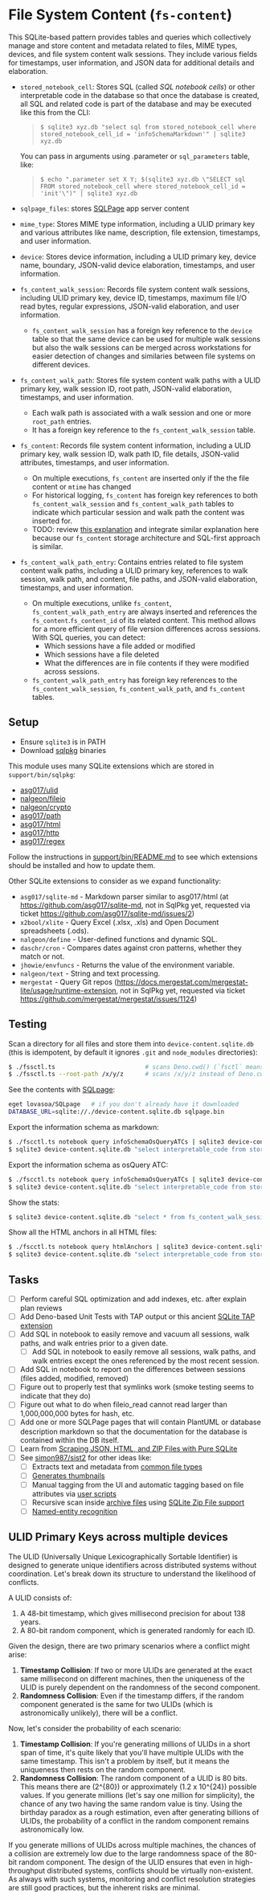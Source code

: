 # File System Content (`fs-content`)

This SQLite-based pattern provides tables and queries which collectively manage
and store content and metadata related to files, MIME types, devices, and file
system content walk sessions. They include various fields for timestamps, user
information, and JSON data for additional details and elaboration.

- `stored_notebook_cell`: Stores SQL (called _SQL notebook cells_) or other
  interpretable code in the database so that once the database is created, all
  SQL and related code is part of the database and may be executed like this
  from the CLI:

  > `$ sqlite3 xyz.db "select sql from stored_notebook_cell where stored_notebook_cell_id = 'infoSchemaMarkdown'" | sqlite3 xyz.db`

  You can pass in arguments using .parameter or `sql_parameters` table, like:

  > `$ echo ".parameter set X Y; $(sqlite3 xyz.db \"SELECT sql FROM stored_notebook_cell where stored_notebook_cell_id = 'init'\")" | sqlite3 xyz.db`
- `sqlpage_files`: stores [SQLPage](https://sql.ophir.dev/) app server content
- `mime_type`: Stores MIME type information, including a ULID primary key and
  various attributes like name, description, file extension, timestamps, and
  user information.
- `device`: Stores device information, including a ULID primary key, device
  name, boundary, JSON-valid device elaboration, timestamps, and user
  information.
- `fs_content_walk_session`: Records file system content walk sessions,
  including ULID primary key, device ID, timestamps, maximum file I/O read
  bytes, regular expressions, JSON-valid elaboration, and user information.
  - `fs_content_walk_session` has a foreign key reference to the `device` table
    so that the same device can be used for multiple walk sessions but also the
    walk sessions can be merged across workstations for easier detection of
    changes and similaries between file systems on different devices.
- `fs_content_walk_path`: Stores file system content walk paths with a ULID
  primary key, walk session ID, root path, JSON-valid elaboration, timestamps,
  and user information.
  - Each walk path is associated with a walk session and one or more `root_path`
    entries.
  - It has a foreign key reference to the `fs_content_walk_session` table.
- `fs_content`: Records file system content information, including a ULID
  primary key, walk session ID, walk path ID, file details, JSON-valid
  attributes, timestamps, and user information.
  - On multiple executions, `fs_content` are inserted only if the the file
    content or `mtime` has changed
  - For historical logging, `fs_content` has foreign key references to both
    `fs_content_walk_session` and `fs_content_walk_path` tables to indicate
    which particular session and walk path the content was inserted for.
  - TODO: review
    [this explanation](https://www.specfy.io/blog/7-git-like-versioning-in-postgres#h-implementation)
    and integrate similar explanation here because our `fs_content` storage
    architecture and SQL-first approach is similar.
- `fs_content_walk_path_entry`: Contains entries related to file system content
  walk paths, including a ULID primary key, references to walk session, walk
  path, and content, file paths, and JSON-valid elaboration, timestamps, and
  user information.
  - On multiple executions, unlike `fs_content`, `fs_content_walk_path_entry`
    are always inserted and references the `fs_content`.`fs_content_id` of its
    related content. This method allows for a more efficient query of file
    version differences across sessions. With SQL queries, you can detect:
    - Which sessions have a file added or modified
    - Which sessions have a file deleted
    - What the differences are in file contents if they were modified across
      sessions.
  - `fs_content_walk_path_entry` has foreign key references to the
    `fs_content_walk_session`, `fs_content_walk_path`, and `fs_content` tables.

## Setup

- Ensure `sqlite3` is in PATH
- Download [sqlpkg](https://sqlpkg.org/) binaries

This module uses many SQLite extensions which are stored in
`support/bin/sqlpkg`:

- [asg017/ulid](https://github.com/asg017/sqlite-ulid)
- [nalgeon/fileio](https://github.com/nalgeon/sqlean/blob/main/docs/fileio.md)
- [nalgeon/crypto](https://github.com/nalgeon/sqlean/blob/main/docs/crypto.md)
- [asg017/path](https://github.com/asg017/sqlite-path)
- [asg017/html](https://github.com/asg017/sqlite-html/blob/main/docs.md)
- [asg017/http](https://github.com/asg017/sqlite-http/blob/main/docs.md)
- [asg017/regex](https://github.com/asg017/sqlite-regex/blob/main/docs.md)

Follow the instructions in [support/bin/README.md](support/bin/README.md) to see
which extensions should be installed and how to update them.

Other SQLite extensions to consider as we expand functionality:

- `asg017/sqlite-md` - Markdown parser similar to asg017/html (at
  https://github.com/asg017/sqlite-md, not in SqlPkg yet, requested via ticket
  https://github.com/asg017/sqlite-md/issues/2)
- `x2bool/xlite` - Query Excel (.xlsx, .xls) and Open Document spreadsheets
  (.ods).
- `nalgeon/define` - User-defined functions and dynamic SQL.
- `daschr/cron` - Compares dates against cron patterns, whether they match or
  not.
- `jhowie/envfuncs` - Returns the value of the environment variable.
- `nalgeon/text` - String and text processing.
- `mergestat` - Query Git repos
  (https://docs.mergestat.com/mergestat-lite/usage/runtime-extension, not in
  SqlPkg yet, requested via ticket
  https://github.com/mergestat/mergestat/issues/1124)

## Testing

Scan a directory for all files and store them into `device-content.sqlite.db`
(this is idempotent, by default it ignores `.git` and `node_modules`
directories):

```bash
$ ./fssctl.ts                         # scans Deno.cwd() (`fsctl` means `fs-content controller`)
$ ./fssctl.ts --root-path /x/y/z      # scans /x/y/z instead of Deno.cwd()
```

See the contents with [SQLpage](https://github.com/lovasoa/SQLpage):

```bash
eget lovasoa/SQLpage   # if you don't already have it downloaded
DATABASE_URL=sqlite://./device-content.sqlite.db sqlpage.bin
```

Export the information schema as markdown:

```bash
$ ./fscctl.ts notebook query infoSchemaOsQueryATCs | sqlite3 device-content.sqlite.db | jq
$ sqlite3 device-content.sqlite.db "select interpretable_code from stored_notebook_cell where cell_name = 'infoSchemaOsQueryATCs'" | sqlite3 device-content.sqlite.db | jq
```

Export the information schema as osQuery ATC:

```bash
$ ./fscctl.ts notebook query infoSchemaOsQueryATCs | sqlite3 device-content.sqlite.db
$ sqlite3 device-content.sqlite.db "select interpretable_code from stored_notebook_cell where cell_name = 'infoSchemaMarkdown'" | sqlite3 device-content.sqlite.db
```

Show the stats:

```bash
$ sqlite3 device-content.sqlite.db "select * from fs_content_walk_session_stats" --table
```

Show all the HTML anchors in all HTML files:

```bash
$ ./fscctl.ts notebook query htmlAnchors | sqlite3 device-content.sqlite.db --json
$ sqlite3 device-content.sqlite.db "select interpretable_code from stored_notebook_cell where cell_name = 'htmlAnchors'" | sqlite3 device-content.sqlite.db --json
```

## Tasks

- [ ] Perform careful SQL optimization and add indexes, etc. after explain plan
      reviews
- [ ] Add Deno-based Unit Tests with TAP output or this ancient
      [SQLite TAP extension](https://github.com/yanick/SQLiteTap)
- [ ] Add SQL in notebook to easily remove and vacuum all sessions, walk paths,
      and walk entries prior to a given date.
  - [ ] Add SQL in notebook to easily remove all sessions, walk paths, and walk
        entries except the ones referenced by the most recent session.
- [ ] Add SQL in notebook to report on the differences between sessions (files
      added, modified, removed)
- [ ] Figure out to properly test that symlinks work (smoke testing seems to
      indicate that they do)
- [ ] Figure out what to do when fileio_read cannot read larger than
      1,000,000,000 bytes for hash, etc.
- [ ] Add one or more SQLPage pages that will contain PlantUML or database
      description markdown so that the documentation for the database is
      contained within the DB itself.
- [ ] Learn from
      [Scraping JSON, HTML, and ZIP Files with Pure SQLite](https://observablehq.com/@asg017/scrape-json-html-zip-with-sqlite)
- [ ] See [simon987/sist2](https://github.com/simon987/sist2) for other ideas
      like:
  - [ ] Extracts text and metadata from
        [common file types](https://github.com/simon987/sist2#format-support)
  - [ ] [Generates thumbnails](https://github.com/simon987/sist2#format-support)
  - [ ] Manual tagging from the UI and automatic tagging based on file
        attributes via
        [user scripts](https://github.com/simon987/sist2/blob/master/docs/scripting.md)
  - [ ] Recursive scan inside
        [archive files](https://github.com/simon987/sist2#archive-files) using
        [SQLite Zip File support](https://sqlite.org/zipfile.html)
  - [ ] [Named-entity recognition](https://github.com/simon987/sist2#NER)

## ULID Primary Keys across multiple devices

The ULID (Universally Unique Lexicographically Sortable Identifier) is designed
to generate unique identifiers across distributed systems without coordination.
Let's break down its structure to understand the likelihood of conflicts.

A ULID consists of:

1. A 48-bit timestamp, which gives millisecond precision for about 138 years.
2. A 80-bit random component, which is generated randomly for each ID.

Given the design, there are two primary scenarios where a conflict might arise:

1. **Timestamp Collision**: If two or more ULIDs are generated at the exact same
   millisecond on different machines, then the uniqueness of the ULID is purely
   dependent on the randomness of the second component.
2. **Randomness Collision**: Even if the timestamp differs, if the random
   component generated is the same for two ULIDs (which is astronomically
   unlikely), there will be a conflict.

Now, let's consider the probability of each scenario:

1. **Timestamp Collision**: If you're generating millions of ULIDs in a short
   span of time, it's quite likely that you'll have multiple ULIDs with the same
   timestamp. This isn't a problem by itself, but it means the uniqueness then
   rests on the random component.
2. **Randomness Collision**: The random component of a ULID is 80 bits. This
   means there are \(2^{80}\) or approximately \(1.2 x 10^{24}\) possible
   values. If you generate millions (let's say one million for simplicity), the
   chance of any two having the same random value is tiny. Using the birthday
   paradox as a rough estimation, even after generating billions of ULIDs, the
   probability of a conflict in the random component remains astronomically low.

If you generate millions of ULIDs across multiple machines, the chances of a
collision are extremely low due to the large randomness space of the 80-bit
random component. The design of the ULID ensures that even in high-throughput
distributed systems, conflicts should be virtually non-existent. As always with
such systems, monitoring and conflict resolution strategies are still good
practices, but the inherent risks are minimal.

